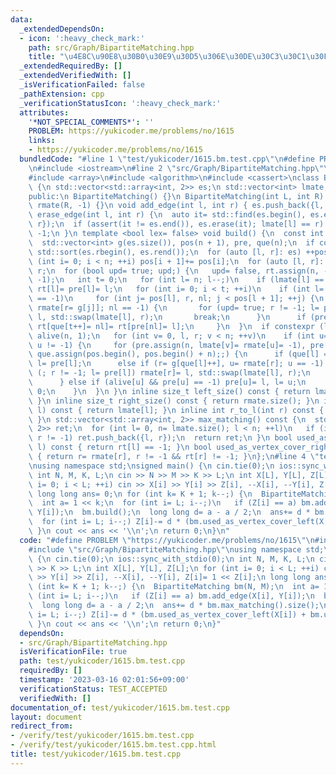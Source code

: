 ```yaml
---
data:
  _extendedDependsOn:
  - icon: ':heavy_check_mark:'
    path: src/Graph/BipartiteMatching.hpp
    title: "\u4E8C\u90E8\u30B0\u30E9\u30D5\u306E\u30DE\u30C3\u30C1\u30F3\u30B0"
  _extendedRequiredBy: []
  _extendedVerifiedWith: []
  _isVerificationFailed: false
  _pathExtension: cpp
  _verificationStatusIcon: ':heavy_check_mark:'
  attributes:
    '*NOT_SPECIAL_COMMENTS*': ''
    PROBLEM: https://yukicoder.me/problems/no/1615
    links:
    - https://yukicoder.me/problems/no/1615
  bundledCode: "#line 1 \"test/yukicoder/1615.bm.test.cpp\"\n#define PROBLEM \"https://yukicoder.me/problems/no/1615\"\
    \n#include <iostream>\n#line 2 \"src/Graph/BipartiteMatching.hpp\"\n#include <vector>\n\
    #include <array>\n#include <algorithm>\n#include <cassert>\nclass BipartiteMatching\
    \ {\n std::vector<std::array<int, 2>> es;\n std::vector<int> lmate, rmate, rt;\n\
    public:\n BipartiteMatching() {}\n BipartiteMatching(int L, int R): lmate(L, -1),\
    \ rmate(R, -1) {}\n void add_edge(int l, int r) { es.push_back({l, r}); }\n void\
    \ erase_edge(int l, int r) {\n  auto it= std::find(es.begin(), es.end(), std::array{l,\
    \ r});\n  if (assert(it != es.end()), es.erase(it); lmate[l] == r) lmate[l]= rmate[r]=\
    \ -1;\n }\n template <bool lex= false> void build() {\n  const int n= lmate.size();\n\
    \  std::vector<int> g(es.size()), pos(n + 1), pre, que(n);\n  if constexpr (lex)\
    \ std::sort(es.rbegin(), es.rend());\n  for (auto [l, r]: es) ++pos[l];\n  for\
    \ (int i= 0; i < n; ++i) pos[i + 1]+= pos[i];\n  for (auto [l, r]: es) g[--pos[l]]=\
    \ r;\n  for (bool upd= true; upd;) {\n   upd= false, rt.assign(n, -1), pre.assign(n,\
    \ -1);\n   int t= 0;\n   for (int l= n; l--;)\n    if (lmate[l] == -1) que[t++]=\
    \ rt[l]= pre[l]= l;\n   for (int i= 0; i < t; ++i)\n    if (int l= que[i]; lmate[rt[l]]\
    \ == -1)\n     for (int j= pos[l], r, nl; j < pos[l + 1]; ++j) {\n      if (nl=\
    \ rmate[r= g[j]]; nl == -1) {\n       for (upd= true; r != -1; l= pre[l]) rmate[r]=\
    \ l, std::swap(lmate[l], r);\n       break;\n      }\n      if (pre[nl] == -1)\
    \ rt[que[t++]= nl]= rt[pre[nl]= l];\n     }\n  }\n  if constexpr (lex) {\n   std::vector<char>\
    \ alive(n, 1);\n   for (int v= 0, l, r; v < n; ++v)\n    if (int u= lmate[v];\
    \ u != -1) {\n     for (pre.assign(n, lmate[v]= rmate[u]= -1), pre[l= v]= -2,\
    \ que.assign(pos.begin(), pos.begin() + n);;) {\n      if (que[l] == pos[l + 1])\
    \ l= pre[l];\n      else if (r= g[que[l]++], u= rmate[r]; u == -1) {\n       for\
    \ (; r != -1; l= pre[l]) rmate[r]= l, std::swap(lmate[l], r);\n       break;\n\
    \      } else if (alive[u] && pre[u] == -1) pre[u]= l, l= u;\n     }\n     alive[v]=\
    \ 0;\n    }\n  }\n }\n inline size_t left_size() const { return lmate.size();\
    \ }\n inline size_t right_size() const { return rmate.size(); }\n inline int l_to_r(int\
    \ l) const { return lmate[l]; }\n inline int r_to_l(int r) const { return rmate[r];\
    \ }\n std::vector<std::array<int, 2>> max_matching() const {\n  std::vector<std::array<int,\
    \ 2>> ret;\n  for (int l= 0, n= lmate.size(); l < n; ++l)\n   if (int r= lmate[l];\
    \ r != -1) ret.push_back({l, r});\n  return ret;\n }\n bool used_as_vertex_cover_left(int\
    \ l) const { return rt[l] == -1; }\n bool used_as_vertex_cover_right(int r) const\
    \ { return r= rmate[r], r != -1 && rt[r] != -1; }\n};\n#line 4 \"test/yukicoder/1615.bm.test.cpp\"\
    \nusing namespace std;\nsigned main() {\n cin.tie(0);\n ios::sync_with_stdio(0);\n\
    \ int N, M, K, L;\n cin >> N >> M >> K >> L;\n int X[L], Y[L], Z[L];\n for (int\
    \ i= 0; i < L; ++i) cin >> X[i] >> Y[i] >> Z[i], --X[i], --Y[i], Z[i]= 1 << Z[i];\n\
    \ long long ans= 0;\n for (int k= K + 1; k--;) {\n  BipartiteMatching bm(N, M);\n\
    \  int a= 1 << k;\n  for (int i= L; i--;)\n   if (Z[i] == a) bm.add_edge(X[i],\
    \ Y[i]);\n  bm.build();\n  long long d= a - a / 2;\n  ans+= d * bm.max_matching().size();\n\
    \  for (int i= L; i--;) Z[i]-= d * (bm.used_as_vertex_cover_left(X[i]) + bm.used_as_vertex_cover_right(Y[i]));\n\
    \ }\n cout << ans << '\\n';\n return 0;\n}\n"
  code: "#define PROBLEM \"https://yukicoder.me/problems/no/1615\"\n#include <iostream>\n\
    #include \"src/Graph/BipartiteMatching.hpp\"\nusing namespace std;\nsigned main()\
    \ {\n cin.tie(0);\n ios::sync_with_stdio(0);\n int N, M, K, L;\n cin >> N >> M\
    \ >> K >> L;\n int X[L], Y[L], Z[L];\n for (int i= 0; i < L; ++i) cin >> X[i]\
    \ >> Y[i] >> Z[i], --X[i], --Y[i], Z[i]= 1 << Z[i];\n long long ans= 0;\n for\
    \ (int k= K + 1; k--;) {\n  BipartiteMatching bm(N, M);\n  int a= 1 << k;\n  for\
    \ (int i= L; i--;)\n   if (Z[i] == a) bm.add_edge(X[i], Y[i]);\n  bm.build();\n\
    \  long long d= a - a / 2;\n  ans+= d * bm.max_matching().size();\n  for (int\
    \ i= L; i--;) Z[i]-= d * (bm.used_as_vertex_cover_left(X[i]) + bm.used_as_vertex_cover_right(Y[i]));\n\
    \ }\n cout << ans << '\\n';\n return 0;\n}"
  dependsOn:
  - src/Graph/BipartiteMatching.hpp
  isVerificationFile: true
  path: test/yukicoder/1615.bm.test.cpp
  requiredBy: []
  timestamp: '2023-03-16 02:01:56+09:00'
  verificationStatus: TEST_ACCEPTED
  verifiedWith: []
documentation_of: test/yukicoder/1615.bm.test.cpp
layout: document
redirect_from:
- /verify/test/yukicoder/1615.bm.test.cpp
- /verify/test/yukicoder/1615.bm.test.cpp.html
title: test/yukicoder/1615.bm.test.cpp
---
```

